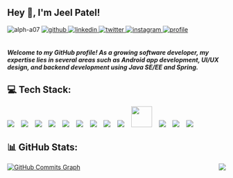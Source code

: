 ## Hey 👋, I'm Jeel Patel!  


<img src="https://komarev.com/ghpvc/?username=alph-a07&label=Profile%20Views%20&color=ff3643&style=flat" alt="alph-a07" />

<a href="https://github.com/alph-a07" target="_blank">
<img src=https://img.shields.io/badge/github-%2324292e.svg?&style=for-the-badge&logo=github&logoColor=white alt=github style="margin-bottom: 5px;" />
</a>
<a href="https://linkedin.com/in/alpha07" target="_blank">
<img src=https://img.shields.io/badge/linkedin-%231E77B5.svg?&style=for-the-badge&logo=linkedin&logoColor=white alt=linkedin style="margin-bottom: 5px;" />
</a>
<a href="https://twitter.com/atheist_23" target="_blank">
<img src=https://img.shields.io/badge/twitter-%2300acee.svg?&style=for-the-badge&logo=twitter&logoColor=white alt=twitter style="margin-bottom: 5px;" />
</a>
<a href="https://instagram.com/atheist.23" target="_blank">
<img src=https://img.shields.io/badge/instagram-%23000000.svg?&style=for-the-badge&logo=instagram&logoColor=white alt=instagram style="margin-bottom: 5px;" />
<a href="https://alpha07.carrd.co/" target="_blank">
<img src=https://img.shields.io/badge/profile-%231E77B5.svg?&style=for-the-badge&logo=googlehome&logoColor=white alt=profile style="margin-bottom: 5px;" />
</a>  

<br>
<br>

**_Welcome to my GitHub profile! As a growing software developer, my expertise lies in several areas such as Android app development, UI/UX design, and backend development using Java SE/EE and Spring._**

## 💻 Tech Stack:
<img src="https://img.icons8.com/color/48/000000/android-os.png"/> &nbsp;&nbsp; <img src="https://img.icons8.com/color/48/000000/kotlin.png"/> &nbsp;&nbsp; <img src="https://img.icons8.com/color/48/000000/java-coffee-cup-logo.png"/> &nbsp;&nbsp; <img src="https://img.icons8.com/color/48/000000/xml.png"/> &nbsp;&nbsp; <img src="https://img.icons8.com/color/48/000000/canva.png"/> &nbsp;&nbsp; <img src="https://img.icons8.com/color/48/000000/figma.png"/> &nbsp;&nbsp; <img src="https://img.icons8.com/color/48/000000/spring-logo.png"/> &nbsp;&nbsp; <img src="https://img.icons8.com/color/48/000000/mysql.png"/> &nbsp;&nbsp; <img src="https://img.icons8.com/color/48/000000/firebase.png"/> &nbsp;&nbsp; <img src="https://icon-library.com/images/hibernate-icon/hibernate-icon-0.jpg" height=48 /> &nbsp;&nbsp; <img src="https://img.icons8.com/color/48/000000/adobe-lightroom.png"/> &nbsp;&nbsp; <img src="https://img.icons8.com/color/48/000000/git.png"/> &nbsp;&nbsp; <img src="https://img.icons8.com/color/48/000000/html-5--v1.png"/>

## 📊 GitHub Stats:

<div>
<a href="http://www.github.com/alph-a07"><img src="https://github-readme-activity-graph.vercel.app/graph?username=alph-a07&theme=github-compact" alt="GitHub Commits Graph" /></a>

<img src="https://github-readme-stats.vercel.app/api/top-langs/?username=alph-a07&theme=chartreuse-dark&hide_border=true&include_all_commits=true&count_private=true&layout=compact" align = "right">
</div>

